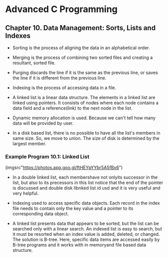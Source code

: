 # Advanced C Programming

## Chapter 10. Data Management: Sorts, Lists and Indexes

* Sorting is the process of aligning the data in an alphabetical order.

* Merging is the process of combining two sorted files and creating a resultant, sorted file.

* Purging discards the line if it is the same as the previous line, or saves the line if it is different from the previous line.

* Indexing is the process of accessing data in a file. 

* A linked list is a linear data structure. The elements in a linked list are linked using pointers. It consists of nodes where each node contains a data field and a reference(link) to the next node in the list.

* Dynamic memory allocation is used. Because we can't tell how many data will be provided by user.
  
* In a disk based list, there is no possible to have all the list's members in same size. So, we move to union. The size of disk is determined by the largest member.

### Example Program 10.1: Linked List

(imgsrc"https://photos.app.goo.gl/ftHEYpYYbr5A5fBx6")

* In a double linked list, each membershave not onlyits successor in the list, but also to its precessors in this list notice that the end of the pointer is discussed and double disk libnked list id usd and it is very useful and very helpful.

* Indexing used to access specific data objects. Each record in the index file needs to contain only the key value and a pointer to its corresponding data object.

* A linked list presents data that appears to be sorted, but the list can be searched only with a linear search. An indexed list is easy to search, but it must be resorted when an index value is added, deleted, or changed. The solution is B-tree. Here, specific data items are accessed easily by B-tree programs and it works with in memoryand file based data structure.